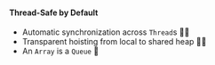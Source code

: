 #### Thread-Safe by Default

- Automatic synchronization across `Thread`s 🐢🐇
- Transparent hoisting from local to shared heap 🥾🐾
- An `Array` is a `Queue` 🍒
